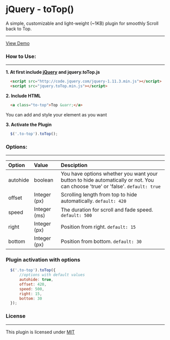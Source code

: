jQuery - toTop()
=======
A simple, customizable and light-weight (~1KB) plugin for smoothly Scroll back to Top.

------
[View Demo](http://mmkjony.github.io/jQuery.toTop/)

### How to Use:
------
**1. At first include [jQuery](http://jquery.com/download/) and jquery.toTop.js**
````html
  <script src="http://code.jquery.com/jquery-1.11.3.min.js"></script>
  <script src="jquery.toTop.min.js"></script>
````

**2. Include HTML**
````html
  <a class="to-top">Top &uarr;</a>
````
You can add and style your element as you want

**3. Activate the Plugin**
````javascript
  $('.to-top').toTop();
````

### Options:
------

| Option        | Value           | Desciption  |
| :------------- |:-------------| :-----|
| autohide | boolean | You have options whether you want your button to hide automatically or not. You can choose 'true' or 'false'. `default: true` |
| offset | Integer (px) | Scrolling length from top to hide automatically. `default: 420` |
| speed | Integer (ms) | The duration for scroll and fade speed. `default: 500` |
| right | Integer (px) | Position from right. `default: 15` |
| bottom | Integer (px) | Position from bottom. `default: 30` |


### Plugin activation with options

````javascript
  $('.to-top').toTop({
      //options with default values
      autohide: true,
      offset: 420,
      speed: 500,
      right: 15,
      bottom: 30
  });
````



### License
------
This plugin is licensed under [MIT](LICENSE)
